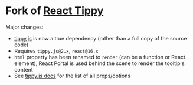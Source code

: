 # Fork of [React Tippy](https://github.com/tvkhoa/react-tippy)

Major changes:
 - [tippy.js](https://atomiks.github.io/tippyjs/) is now a true dependency (rather than a full copy of the source code)
 - Requires `tippy.js@2.x`, `react@16.x`
 - `html` property has been renamed to `render` (can be a function or React element), React Portal is used behind the scene to render the tooltip's content
 - See [tippy.js docs](https://atomiks.github.io/tippyjs/#all-options) for the list of all props/options
